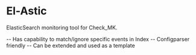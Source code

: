 # El-Astic

ElasticSearch monitoring tool for Check_MK.

-- Has capability to match/ignore specific events in Index
-- Configparser friendly
-- Can be extended and used as a template

